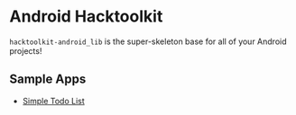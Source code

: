 Android Hacktoolkit
===================

`hacktoolkit-android_lib` is the super-skeleton base for all of your Android projects!

## Sample Apps

* [Simple Todo List](https://github.com/hacktoolkit/htk-android-SimpleTodo)

